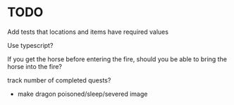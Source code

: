 # TODO

Add tests that locations and items have required values

Use typescript?

If you get the horse before entering the fire, should you be able to bring the horse into the fire?

track number of completed quests?

- make dragon poisoned/sleep/severed image
